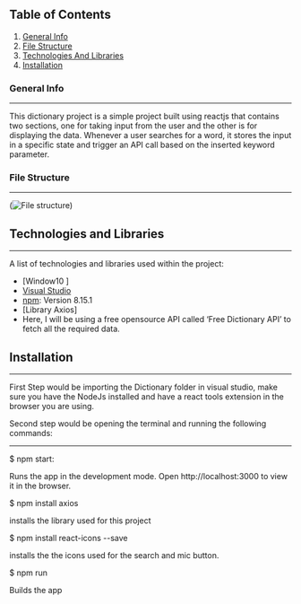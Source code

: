 ## Table of Contents
1. [General Info](#general-info)
2. [File Structure](#file-structure)
4. [Technologies And Libraries](#technologies-and-libraries)
5. [Installation](#installation)


### General Info
***
This dictionary project is a simple project built using reactjs that contains two sections, one for taking input from the user and the other is for displaying the data. Whenever a user searches for a word, it stores the input in a specific state and trigger an API call based on the inserted keyword parameter. 

### File Structure
***
(![File structure](https://user-images.githubusercontent.com/110601296/183129582-8efbcf45-95fd-4faf-9b9a-733860b80b07.png))


## Technologies and Libraries 
***
A list of technologies and libraries used within the project:
* [Window10 ]
* [Visual Studio ](https://code.visualstudio.com) 
* [npm](https://nodejs.org): Version 8.15.1
* [Library Axios]
* Here, I will be using a free opensource API called ‘Free Dictionary API’ to fetch all the required data.
## Installation
***
First Step would be importing the Dictionary folder in visual studio, make sure you have the NodeJs installed and have a react tools extension in the browser you are using.

Second step would be opening the terminal and running the following commands:
***
$ npm start:

Runs the app in the development mode. 
Open http://localhost:3000 to view it in the browser.

$ npm install axios

installs the library used for this project

$ npm install react-icons --save

installs the the icons used for the search and mic button.


$ npm run

Builds the app 



